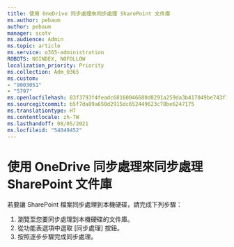 ```yaml
---
title: 使用 OneDrive 同步處理來同步處理 SharePoint 文件庫
ms.author: pebaum
author: pebaum
manager: scotv
ms.audience: Admin
ms.topic: article
ms.service: o365-administration
ROBOTS: NOINDEX, NOFOLLOW
localization_priority: Priority
ms.collection: Adm_O365
ms.custom:
- "9003051"
- "5797"
ms.openlocfilehash: 83f3793f4feadc68160046680d8291a259da3b417049be743f14a0f0784f4246
ms.sourcegitcommit: b5f7da89a650d2915dc652449623c78be6247175
ms.translationtype: HT
ms.contentlocale: zh-TW
ms.lasthandoff: 08/05/2021
ms.locfileid: "54049452"
---
```

# <a name="sync-a-sharepoint-library-with-onedrive-sync"></a>使用 OneDrive 同步處理來同步處理 SharePoint 文件庫

若要讓 SharePoint 檔案同步處理到本機硬碟，請完成下列步驟：

1. 瀏覽至您要同步處理到本機硬碟的文件庫。
2. 從功能表選項中選取 [同步處理] 按鈕。
3. 按照逐步步驟完成同步處理。